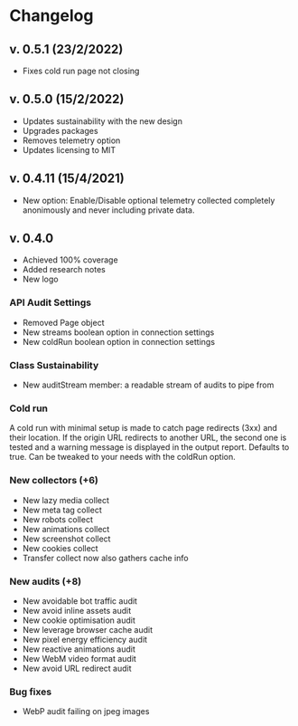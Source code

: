 # Changelog

## v. 0.5.1 (23/2/2022)

- Fixes cold run page not closing 

## v. 0.5.0 (15/2/2022)

- Updates sustainability with the new design
- Upgrades packages
- Removes telemetry option
- Updates licensing to MIT

## v. 0.4.11 (15/4/2021)

- New option: Enable/Disable optional telemetry collected completely anonimously and never including private data.

## v. 0.4.0

- Achieved 100% coverage
- Added research notes
- New logo

### API Audit Settings

- Removed Page object
- New streams boolean option in connection settings
- New coldRun boolean option in connection settings

### Class Sustainability

- New auditStream member: a readable stream of audits to pipe from

### Cold run

A cold run with minimal setup is made to catch page redirects (3xx) and their location.
If the origin URL redirects to another URL, the second one is tested and a warning message is displayed in the output report. Defaults to true. Can be tweaked to your needs with the coldRun option.

### New collectors (+6)

- New lazy media collect
- New meta tag collect
- New robots collect
- New animations collect
- New screenshot collect
- New cookies collect
- Transfer collect now also gathers cache info

### New audits (+8)

- New avoidable bot traffic audit
- New avoid inline assets audit
- New cookie optimisation audit
- New leverage browser cache audit
- New pixel energy efficiency audit
- New reactive animations audit
- New WebM video format audit
- New avoid URL redirect audit

### Bug fixes

- WebP audit failing on jpeg images
